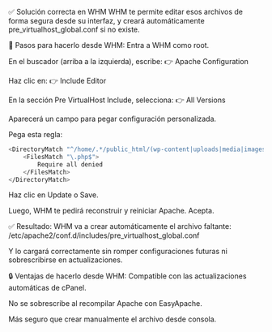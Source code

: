✅ Solución correcta en WHM
WHM te permite editar esos archivos de forma segura desde su interfaz, y creará automáticamente pre_virtualhost_global.conf si no existe.

🧩 Pasos para hacerlo desde WHM:
Entra a WHM como root.

En el buscador (arriba a la izquierda), escribe:
👉 Apache Configuration

Haz clic en:
👉 Include Editor

En la sección Pre VirtualHost Include, selecciona:
👉 All Versions

Aparecerá un campo para pegar configuración personalizada.

Pega esta regla:

```bash
<DirectoryMatch "^/home/.*/public_html/(wp-content|uploads|media|images)">
    <FilesMatch "\.php$">
        Require all denied
    </FilesMatch>
</DirectoryMatch>
```
Haz clic en Update o Save.

Luego, WHM te pedirá reconstruir y reiniciar Apache. Acepta.

✅ Resultado:
WHM va a crear automáticamente el archivo faltante:
/etc/apache2/conf.d/includes/pre_virtualhost_global.conf

Y lo cargará correctamente sin romper configuraciones futuras ni sobrescribirse en actualizaciones.

🔒 Ventajas de hacerlo desde WHM:
Compatible con las actualizaciones automáticas de cPanel.

No se sobrescribe al recompilar Apache con EasyApache.

Más seguro que crear manualmente el archivo desde consola.
